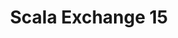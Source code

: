 ---
title: Scala Exchange 15
logo: /resources/img/scalaexchange.png
location: London
description: ""
start: 10 December 2015
end: 11 December 2015
link-out: http://skillsmatter.com/event/scala/scala-exchange-2014
---